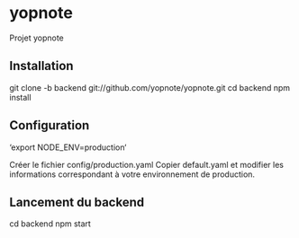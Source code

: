 yopnote
=======

Projet yopnote

## Installation ##

git clone -b backend git://github.com/yopnote/yopnote.git
cd backend
npm install

## Configuration ##

‘export NODE_ENV=production‘

Créer le fichier config/production.yaml
Copier default.yaml et modifier les informations correspondant à votre environnement de production.

## Lancement du backend ##

cd backend
npm start